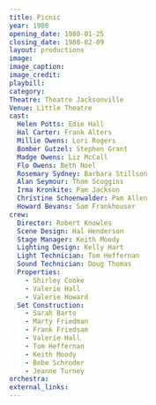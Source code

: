 ```yaml
---
title: Picnic
year: 1980
opening_date: 1980-01-25
closing_date: 1980-02-09
layout: productions
image:
image_caption:
image_credit:
playbill: 
category: 
Theatre: Theatre Jacksonville
Venue: Little Theatre
cast:
  Helen Potts: Edie Hall
  Hal Carter: Frank Alters
  Millie Owens: Lori Rogers
  Bomber Gutzel: Stephen Grant
  Madge Owens: Liz McCall
  Flo Owens: Beth Noel
  Rosemary Sydney: Barbara Stillson
  Alan Seymour: Thom Scoggins
  Irma Kronkite: Pam Jackson
  Christine Schoenwalder: Pam Allen
  Howard Bevans: Sam Frankhouser
crew:
  Director: Robert Knowles
  Scene Design: Hal Henderson
  Stage Manager: Keith Moody
  Lighting Design: Kelly Hart
  Light Technician: Tom Heffernan
  Sound Technician: Doug Thomas
  Properties:
    - Shirley Cooke
    - Valerie Hall
    - Valerie Howard
  Set Construction:
    - Sarah Barto
    - Marty Friedman
    - Frank Friedsam
    - Valerie Hall
    - Tom Heffernan
    - Keith Moody
    - Bebe Schroder
    - Jeanne Turney
orchestra:
external_links:
---
```


